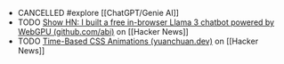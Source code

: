 - CANCELLED #explore [[ChatGPT/Genie AI]]
- TODO [Show HN: I built a free in-browser Llama 3 chatbot powered by WebGPU (github.com/abi)](https://news.ycombinator.com/item?id=40252569) on [[Hacker News]]
- TODO [Time-Based CSS Animations (yuanchuan.dev)](https://news.ycombinator.com/item?id=40262236) on [[Hacker News]]